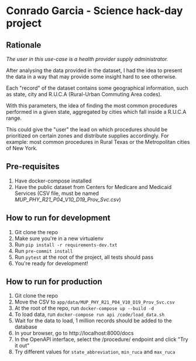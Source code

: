 # Conrado Garcia - Science hack-day project

## Rationale
_The user in this use-case is a health provider supply administrator._

After analysing the data provided in the dataset, I had the idea to present the data in a way that may provide some insight hard to see otherwise.

Each "record" of the dataset contains some geographical information, such as state, city and R.U.C.A (Rural-Urban Commuting Area codes).

With this parameters, the idea of finding the most common procedures performed in a given state, aggregated by cities which fall inside a R.U.C.A range.

This could give the "user" the lead on which procedures should be prioritized on certain zones and distribute supplies accordingly.
For example: most common procedures in Rural Texas or the Metropolitan cities of New York.

## Pre-requisites
1. Have docker-compose installed
2. Have the public dataset from Centers for Medicare and Medicaid Services (CSV file, must be named _MUP_PHY_R21_P04_V10_D19_Prov_Svc.csv_)

## How to run for development
1. Git clone the repo
3. Make sure you're in a new virtualenv
3. Run `pip install -r requirements-dev.txt`
4. Run `pre-commit install`
5. Run `pytest` at the root of the project, all tests should pass
6. You're ready for development!

## How to run for production
1. Git clone the repo
2. Move the CSV to `app/data/MUP_PHY_R21_P04_V10_D19_Prov_Svc.csv`
3. At the root of the repo, run `docker-compose up --build -d`
4. To load data, run `docker-compose run api /code/load_data.sh`
5. Wait for the data to load, 1 million records should be added to the database
6. In your browser, go to http://localhost:8000/docs
7. In the OpenAPI interface, select the /procedure/ endpoint and click "Try it out"
8. Try different values for `state_abbreviation`, `min_ruca` and `max_ruca`
